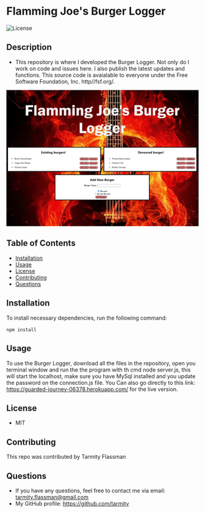 # Flamming Joe's Burger Logger

![License](https://img.shields.io/github/license/tarmity/burger)

  ## Description
  * This repository is where I developed the Burger Logger. Not only do I work on code and issues here. I also publish the latest updates and functions. This source code is avaialable to everyone under the Free Software Foundation, Inc. http//fsf.org/.
  
  ![img](https://github.com/Tarmity/burger/blob/master/public/assets/img/landingPage.png)

  ## Table of Contents
  * [Installation](#installation)
  * [Usage](#Usage)
  * [License](#License)
  * [Contributing](#Contributing)
  * [Questions](#Questions)
  

  ## Installation
  To install necessary dependencies, run the following command:
  
    npm install

  ## Usage
  To use the Burger Logger, download all the files in the repository, open you terminal window and run the the program with th cmd node server.js, this will start the localhost, make sure you have MySql installed and you update the password on the connection.js file. You Can also go directly to this link: https://guarded-journey-06378.herokuapp.com/ for the live version. 
  

  ## License
  * MIT

  ## Contributing
  This repo was contributed by Tarmity Flassman

  ## Questions
  * If you have any questions, feel free to contact me via email: tarmity.flassman@gmail.com
  * My GitHub profile: https://github.com/tarmity



  

